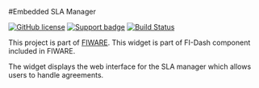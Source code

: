 #Embedded SLA Manager

[![GitHub license](https://img.shields.io/badge/license-Apache%202-blue.svg)](https://raw.githubusercontent.com/fidash/widget-embedded-SLAManager/master/LICENSE)
[![Support badge](https://img.shields.io/badge/support-askbot-yellowgreen.svg)](http://ask.fiware.org)
[![Build Status](https://build.conwet.fi.upm.es/jenkins/view/FI-Dash/job/Widget%20Embedded%20SLAManager/badge/icon)](https://build.conwet.fi.upm.es/jenkins/view/FI-Dash/job/Widget%20Embedded%20SLAManager/)

This project is part of [FIWARE](https://www.fiware.org/). This widget is part of FI-Dash component included in FIWARE.

The widget displays the web interface for the SLA manager which allows users to handle agreements.
